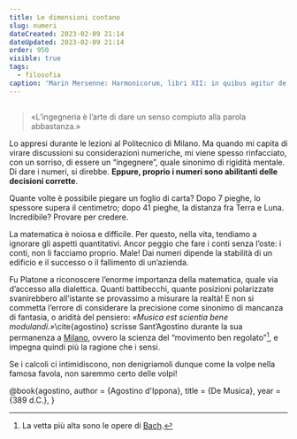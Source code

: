 ```yaml
---
title: Le dimensioni contano
slug: numeri
dateCreated: 2023-02-09 21:14
dateUpdated: 2023-02-09 21:14
order: 950
visible: true
tags:
  - filosofia
caption: 'Marin Mersenne: Harmonicorum, libri XII: in quibus agitur de sonorum natura, causis, et affectibus; de consonantiis, dissonantiis, rationibus, generibus, modis, cantibus, compositione, orbisque totius harmonicis instrumentis, Paris 1648.'
---
```


##

<div class="epigraph">
    <blockquote>
        <p>«L’ingegneria è l’arte di dare un senso compiuto alla parola abbastanza.»</p>
    </blockquote>
</div>

<span class="newthought">Lo appresi</span> durante le lezioni al Politecnico di Milano. Ma quando mi capita di virare discussioni su considerazioni numeriche, mi viene spesso rinfacciato, con un sorriso, di essere un “ingegnere”, quale sinonimo di rigidità mentale. Di dare i numeri, si direbbe. **Eppure, proprio i numeri sono abilitanti delle decisioni corrette**.

Quante volte è possibile piegare un foglio di carta? Dopo 7 pieghe, lo spessore supera il centimetro; dopo 41 pieghe, la distanza fra Terra e Luna. Incredibile? Provare per credere.

La matematica è noiosa e difficile. Per questo, nella vita, tendiamo a ignorare gli aspetti quantitativi. Ancor peggio che fare i conti senza l’oste: i conti, non li facciamo proprio. Male! Dai numeri dipende la stabilità di un edificio e il successo o il fallimento di un’azienda.

Fu Platone a riconoscere l’enorme importanza della matematica, quale via d’accesso alla dialettica. Quanti battibecchi, quante posizioni polarizzate svanirebbero all’istante se provassimo a misurare la realtà! E non si commetta l’errore di considerare la precisione come sinonimo di mancanza di fantasia, o aridità del pensiero: _«Musica est scientia bene modulandi.»_\cite{agostino} scrisse Sant’Agostino durante la sua permanenza a [Milano](/notes/milano/), ovvero la scienza del “movimento ben regolato”[^1], e impegna quindi più la ragione che i sensi.

[^1]: La vetta più alta sono le opere di [Bach](/notes/bach/).

Se i calcoli ci intimidiscono, non denigriamoli dunque come la volpe nella famosa favola, non saremmo certo delle volpi!

<bibliography>
@book{agostino,
  author  = {Agostino d'Ippona},
  title   = {De Musica},
  year    = {389 d.C.},
}
<bibliography>
